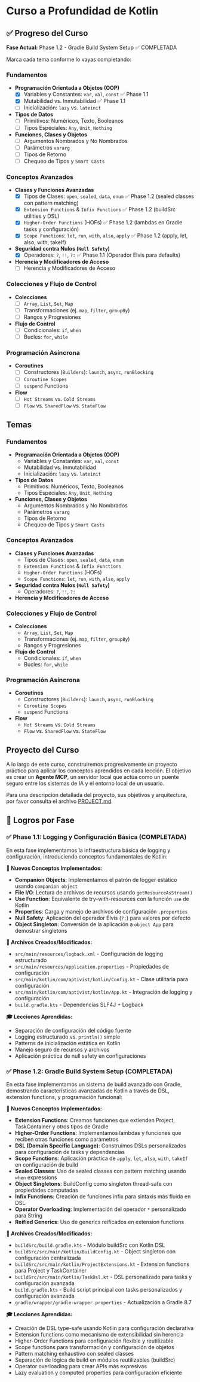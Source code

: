 
# Curso a Profundidad de Kotlin

## ✅ Progreso del Curso

**Fase Actual:** Phase 1.2 - Gradle Build System Setup ✅ COMPLETADA

Marca cada tema conforme lo vayas completando:

### Fundamentos
- **Programación Orientada a Objetos (OOP)**
  - [x] Variables y Constantes: `var`, `val`, `const` ✅ Phase 1.1
  - [x] Mutabilidad vs. Inmutabilidad ✅ Phase 1.1
  - [ ] Inicialización: `lazy` vs. `lateinit`
- **Tipos de Datos**
  - [ ] Primitivos: Numéricos, Texto, Booleanos
  - [ ] Tipos Especiales: `Any`, `Unit`, `Nothing`
- **Funciones, Clases y Objetos**
  - [ ] Argumentos Nombrados y No Nombrados
  - [ ] Parámetros `vararg`
  - [ ] Tipos de Retorno
  - [ ] Chequeo de Tipos y `Smart Casts`

### Conceptos Avanzados
- **Clases y Funciones Avanzadas**
  - [x] Tipos de Clases: `open`, `sealed`, `data`, `enum` ✅ Phase 1.2 (sealed classes con pattern matching)
  - [x] `Extension Functions` & `Infix Functions` ✅ Phase 1.2 (buildSrc utilities y DSL)
  - [x] `Higher-Order Functions` (HOFs) ✅ Phase 1.2 (lambdas en Gradle tasks y configuración)
  - [x] `Scope Functions`: `let`, `run`, `with`, `also`, `apply` ✅ Phase 1.2 (apply, let, also, with, takeIf)
- **Seguridad contra Nulos (`Null Safety`)**
  - [x] Operadores: `?`, `!!`, `?:` ✅ Phase 1.1 (Operador Elvis para defaults)
- **Herencia y Modificadores de Acceso**
  - [ ] Herencia y Modificadores de Acceso

### Colecciones y Flujo de Control
- **Colecciones**
  - [ ] `Array`, `List`, `Set`, `Map`
  - [ ] Transformaciones (ej. `map`, `filter`, `groupBy`)
  - [ ] Rangos y Progresiones
- **Flujo de Control**
  - [ ] Condicionales: `if`, `when`
  - [ ] Bucles: `for`, `while`

### Programación Asíncrona
- **Coroutines**
  - [ ] Constructores (`Builders`): `launch`, `async`, `runBlocking`
  - [ ] `Coroutine Scopes`
  - [ ] `suspend` Functions
- **Flow**
  - [ ] `Hot Streams` vs. `Cold Streams`
  - [ ] `Flow` vs. `SharedFlow` vs. `StateFlow`

## Temas

### Fundamentos
- **Programación Orientada a Objetos (OOP)**
  - Variables y Constantes: `var`, `val`, `const`
  - Mutabilidad vs. Inmutabilidad
  - Inicialización: `lazy` vs. `lateinit`
- **Tipos de Datos**
  - Primitivos: Numéricos, Texto, Booleanos
  - Tipos Especiales: `Any`, `Unit`, `Nothing`
- **Funciones, Clases y Objetos**
  - Argumentos Nombrados y No Nombrados
  - Parámetros `vararg`
  - Tipos de Retorno
  - Chequeo de Tipos y `Smart Casts`

### Conceptos Avanzados
- **Clases y Funciones Avanzadas**
  - Tipos de Clases: `open`, `sealed`, `data`, `enum`
  - `Extension Functions` & `Infix Functions`
  - `Higher-Order Functions` (HOFs)
  - `Scope Functions`: `let`, `run`, `with`, `also`, `apply`
- **Seguridad contra Nulos (`Null Safety`)**
  - Operadores: `?`, `!!`, `?:`
- **Herencia y Modificadores de Acceso**

### Colecciones y Flujo de Control
- **Colecciones**
  - `Array`, `List`, `Set`, `Map`
  - Transformaciones (ej. `map`, `filter`, `groupBy`)
  - Rangos y Progresiones
- **Flujo de Control**
  - Condicionales: `if`, `when`
  - Bucles: `for`, `while`

### Programación Asíncrona
- **Coroutines**
  - Constructores (`Builders`): `launch`, `async`, `runBlocking`
  - `Coroutine Scopes`
  - `suspend` Functions
- **Flow**
  - `Hot Streams` vs. `Cold Streams`
  - `Flow` vs. `SharedFlow` vs. `StateFlow`

## Proyecto del Curso

A lo largo de este curso, construiremos progresivamente un proyecto práctico para aplicar los conceptos aprendidos en cada lección. El objetivo es crear un **Agente MCP**, un servidor local que actúa como un puente seguro entre los sistemas de IA y el entorno local de un usuario.

Para una descripción detallada del proyecto, sus objetivos y arquitectura, por favor consulta el archivo [PROJECT.md](PROJECT.md).

## 🎯 Logros por Fase

### ✅ Phase 1.1: Logging y Configuración Básica (COMPLETADA)

En esta fase implementamos la infraestructura básica de logging y configuración, introduciendo conceptos fundamentales de Kotlin:

**🔧 Nuevos Conceptos Implementados:**
- **Companion Objects**: Implementamos el patrón de logger estático usando `companion object`
- **File I/O**: Lectura de archivos de recursos usando `getResourceAsStream()`
- **Use Function**: Equivalente de try-with-resources con la función `use` de Kotlin
- **Properties**: Carga y manejo de archivos de configuración `.properties`
- **Null Safety**: Aplicación del operador Elvis (`?:`) para valores por defecto
- **Object Singleton**: Conversión de la aplicación a `object App` para demostrar singletons

**📂 Archivos Creados/Modificados:**
- `src/main/resources/logback.xml` - Configuración de logging estructurado
- `src/main/resources/application.properties` - Propiedades de configuración
- `src/main/kotlin/com/aptivist/kotlin/Config.kt` - Clase utilitaria para configuración
- `src/main/kotlin/com/aptivist/kotlin/App.kt` - Integración de logging y configuración
- `build.gradle.kts` - Dependencias SLF4J + Logback

**🎓 Lecciones Aprendidas:**
- Separación de configuración del código fuente
- Logging estructurado vs. `println()` simple
- Patterns de inicialización estática en Kotlin
- Manejo seguro de recursos y archivos
- Aplicación práctica de null safety en configuraciones

### ✅ Phase 1.2: Gradle Build System Setup (COMPLETADA)

En esta fase implementamos un sistema de build avanzado con Gradle, demostrando características avanzadas de Kotlin a través de DSL, extension functions, y programación funcional:

**🔧 Nuevos Conceptos Implementados:**
- **Extension Functions**: Creamos funciones que extienden Project, TaskContainer y otros tipos de Gradle
- **Higher-Order Functions**: Implementamos lambdas y funciones que reciben otras funciones como parámetros
- **DSL (Domain Specific Language)**: Construimos DSLs personalizados para configuración de tasks y dependencias
- **Scope Functions**: Aplicación práctica de `apply`, `let`, `also`, `with`, `takeIf` en configuración de build
- **Sealed Classes**: Uso de sealed classes con pattern matching usando `when` expressions
- **Object Singletons**: BuildConfig como singleton thread-safe con propiedades computadas
- **Infix Functions**: Creación de funciones infix para sintaxis más fluida en DSL
- **Operator Overloading**: Implementación del operador `*` personalizado para String
- **Reified Generics**: Uso de generics reificados en extension functions

**📂 Archivos Creados/Modificados:**
- `buildSrc/build.gradle.kts` - Módulo buildSrc con Kotlin DSL
- `buildSrc/src/main/kotlin/BuildConfig.kt` - Object singleton con configuración centralizada
- `buildSrc/src/main/kotlin/ProjectExtensions.kt` - Extension functions para Project y TaskContainer
- `buildSrc/src/main/kotlin/TaskDsl.kt` - DSL personalizado para tasks y configuración avanzada
- `build.gradle.kts` - Build script principal con tasks personalizados y configuración avanzada
- `gradle/wrapper/gradle-wrapper.properties` - Actualización a Gradle 8.7

**🎓 Lecciones Aprendidas:**
- Creación de DSL type-safe usando Kotlin para configuración declarativa
- Extension functions como mecanismo de extensibilidad sin herencia
- Higher-Order Functions para configuración flexible y reutilizable
- Scope functions para transformación y configuración de objetos
- Pattern matching exhaustivo con sealed classes
- Separación de lógica de build en módulos reutilizables (buildSrc)
- Operator overloading para crear APIs más expresivas
- Lazy evaluation y computed properties para configuración eficiente
